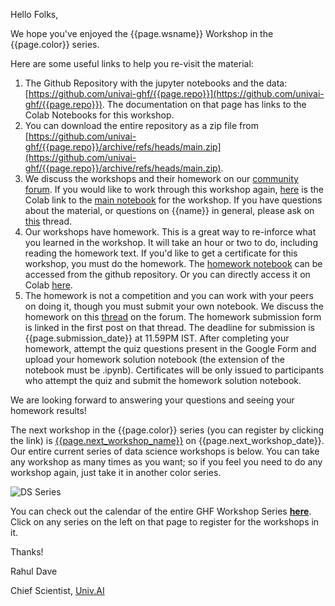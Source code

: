 Hello Folks,

We hope you've enjoyed the {{page.wsname}} Workshop in the {{page.color}} series.

Here are some useful links to help you re-visit the material:

1. The  Github Repository with the jupyter notebooks and the data: [https://github.com/univai-ghf/{{page.repo}}](https://github.com/univai-ghf/{{page.repo}}). The documentation on that page has links to the Colab Notebooks for this workshop.
2. You can download the entire repository as a zip file from [https://github.com/univai-ghf/{{page.repo}}/archive/refs/heads/main.zip](https://github.com/univai-ghf/{{page.repo}}/archive/refs/heads/main.zip).
3. We discuss the workshops and their homework on our [community forum](https://discourse.univ.ai). If you would like to work through this workshop again, [here](https://colab.research.google.com/github/univai-ghf/{{page.repo}}/blob/main/{{page.main_notebook_file}}) is the Colab link to the [main notebook](https://github.com/univai-ghf/{{page.repo}}/blob/main/{{page.main_notebook_file}}) for the workshop. If you have questions about the material, or questions on {{name}} in general, please ask on [this]({{page.thread_main}}) thread.
4. Our workshops have homework. This is a great way to re-inforce what you learned in the workshop. It will take an hour or two to do, including reading the homework text. If you'd like to get a certificate for this workshop, you must do the homework. The [homework notebook](https://github.com/univai-ghf/{{page.repo}}/blob/main/{{page.homework_notebook_file}}) can be accessed from the github repository. Or you can directly access it on Colab [here](https://colab.research.google.com/github/univai-ghf/{{page.repo}}/blob/main/{{page.homework_notebook_file}}).
5. The homework is not a competition and you can work with your peers on doing it, though you must submit your own notebook. We discuss the homework on this [thread]({{page.thread_homework}}) on the forum. The homework submission form is linked in the first post on that thread. The deadline for submission is  {{page.submission_date}} at 11.59PM IST. After completing your homework, attempt the quiz questions present in the Google Form and upload your homework solution notebook (the extension of the notebook must be .ipynb). Certificates will be only issued to participants who attempt the quiz and submit the homework solution notebook.

We are looking forward to answering your questions and seeing your homework results!

The next workshop in the {{page.color}} series (you can register by clicking the link) is [{{page.next_workshop_name}}]({{page.next_workshop_link}}) on {{page.next_workshop_date}}. Our entire current series of data science workshops is below. You can take any workshop as many times as you want; so if you feel you need to do any workshop again, just take it in another color series.

![DS Series](https://github.com/univai-ghf/ghfmedia/raw/main/images/ds-series.png)

You can check out the calendar of the entire GHF Workshop Series [ **here**](https://community.univ.ai/sequences/). Click on any series on the left on that page to register for the workshops in it.

Thanks!

Rahul Dave

Chief Scientist, [Univ.AI](https://univ.ai/)
